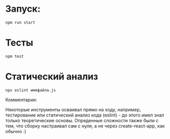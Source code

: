 # Запуск:

`npm run start`

# Тесты

`npm test`

# Статический анализ

`npx eslint имяфайла.js`

Комментарии:

Некоторые инструменты осваивал прямо на ходу, например, тестирование или статический анализ кода (eslint) - до этого имел знал только теоретические основы. Опреденные сложности также были с тем, что сборку настраивал сам с нуля, а не через create-react-app, как обычно :) 

